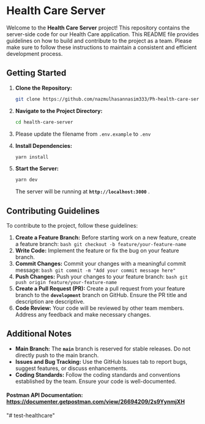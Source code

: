 # **Health Care Server**

Welcome to the **Health Care Server** project! This repository contains the server-side code for our Health Care application. This README file provides guidelines on how to build and contribute to the project as a team. Please make sure to follow these instructions to maintain a consistent and efficient development process.

## **Getting Started**

1. **Clone the Repository:**

   ```bash
   git clone https://github.com/nazmulhasannasim333/Ph-health-care-server
   ```

2. **Navigate to the Project Directory:**

   ```bash
   cd health-care-server
   ```

3. Please update the filename from `.env.example` to `.env`
4. **Install Dependencies:**

   ```bash
   yarn install
   ```

5. **Start the Server:**

   ```bash
   yarn dev
   ```

   The server will be running at **`http://localhost:3000`** .

## **Contributing Guidelines**

To contribute to the project, follow these guidelines:

1.  **Create a Feature Branch:**
    Before starting work on a new feature, create a feature branch:
    `bash
    git checkout -b feature/your-feature-name
    `
2.  **Write Code:**
    Implement the feature or fix the bug on your feature branch.
3.  **Commit Changes:**
    Commit your changes with a meaningful commit message:
    `bash
    git commit -m "Add your commit message here"
    `
4.  **Push Changes:**
    Push your changes to your feature branch:
    `bash
    git push origin feature/your-feature-name
    `
5.  **Create a Pull Request (PR):**
    Create a pull request from your feature branch to the **`development`** branch on GitHub. Ensure the PR title and description are descriptive.
6.  **Code Review:**
    Your code will be reviewed by other team members. Address any feedback and make necessary changes.

## **Additional Notes**

- **Main Branch:**
  The **`main`** branch is reserved for stable releases. Do not directly push to the main branch.
- **Issues and Bug Tracking:**
  Use the GitHub Issues tab to report bugs, suggest features, or discuss enhancements.
- **Coding Standards:**
  Follow the coding standards and conventions established by the team. Ensure your code is well-documented.

#### Postman API Documentation: https://documenter.getpostman.com/view/26694209/2s9YynmjXH
"# test-healthcare" 
